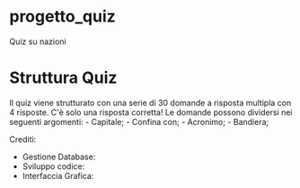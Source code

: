 # progetto_quiz
Quiz su nazioni

# Struttura Quiz
Il quiz viene strutturato con una serie di 30 domande a risposta multipla con 4 risposte. C'è solo una risposta corretta!
    Le domande possono dividersi nei seguenti argomenti:
        - Capitale;
        - Confina con;
        - Acronimo;
        - Bandiera;





















Crediti:
  - Gestione Database:
  - Sviluppo codice:
  - Interfaccia Grafica:
